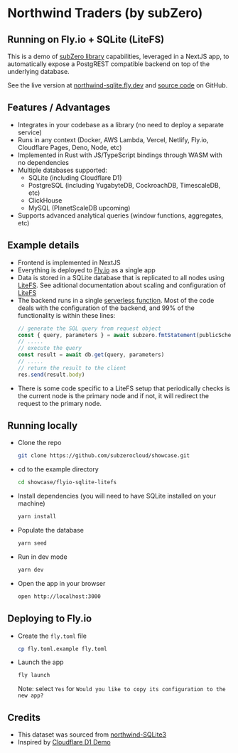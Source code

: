 # Northwind Traders (by subZero)
## Running on Fly.io + SQLite (LiteFS)
This is a demo of [subZero library](https://www.npmjs.com/package/@subzerocloud/nodejs) capabilities, leveraged in a NextJS app, to automatically expose a PostgREST compatible backend on top of the underlying database. 

See the live version at [northwind-sqlite.fly.dev](https://northwind-sqlite.fly.dev) and [source code](https://github.com/subzerocloud/showcase/tree/main/flyio-sqlite-litefs) on GitHub.

## Features / Advantages
- Integrates in your codebase as a library (no need to deploy a separate service) 
- Runs in any context (Docker, AWS Lambda, Vercel, Netlify, Fly.io, Cloudflare Pages, Deno, Node, etc)
- Implemented in Rust with JS/TypeScript bindings through WASM with no dependencies
- Multiple databases supported:
    - SQLite (including Cloudflare D1)
    - PostgreSQL (including YugabyteDB, CockroachDB, TimescaleDB, etc)
    - ClickHouse
    - MySQL (PlanetScaleDB upcoming)
- Supports advanced analytical queries (window functions, aggregates, etc)

## Example details
- Frontend is implemented in NextJS
- Everything is deployed to [Fly.io](https://fly.io/) as a single app
- Data is stored in a SQLite database that is replicated to all nodes using [LiteFS](https://fly.io/blog/introducing-litefs/). See aditional documentation about scaling and configuration of [LiteFS](https://fly.io/docs/litefs/getting-started/)
- The backend runs in a single [serverless function](https://github.com/subzerocloud/showcase/blob/main/flyio-sqlite-litefs/pages/api/%5B...path%5D.ts). 
    Most of the code deals with the configuration of the backend, and 99% of the functionality is within these lines:
    ```typescript
    // generate the SQL query from request object
    const { query, parameters } = await subzero.fmtStatement(publicSchema, `${urlPrefix}/`, role, req, queryEnv)
    // .....
    // execute the query
    const result = await db.get(query, parameters)
    // .....
    // return the result to the client
    res.send(result.body)
    ```
- There is some code specific to a LiteFS setup that periodically checks is the current node is the primary node and if not, it will redirect the request to the primary node.

## Running locally
- Clone the repo
    ```bash
    git clone https://github.com/subzerocloud/showcase.git
    ```
 - cd to the example directory
    ```bash
    cd showcase/flyio-sqlite-litefs
    ```
- Install dependencies (you will need to have SQLite installed on your machine)
    ```bash
    yarn install
    ```
- Populate the database
    ```bash
    yarn seed
    ```
- Run in dev mode
    ```bash
    yarn dev
    ```
- Open the app in your browser
    ```bash
    open http://localhost:3000
    ```

## Deploying to Fly.io
- Create the `fly.toml` file
    ```bash
    cp fly.toml.example fly.toml
    ```
- Launch the app
    ```bash
    fly launch
    ```
    Note: select `Yes` for `Would you like to copy its configuration to the new app?`

## Credits
- This dataset was sourced from [northwind-SQLite3](https://github.com/jpwhite3/northwind-SQLite3)
- Inspired by [Cloudflare D1 Demo](https://northwind.d1sql.com/)



